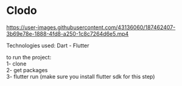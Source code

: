 # Clodo


https://user-images.githubusercontent.com/43136060/187462407-3b69e78e-1888-4fd8-a250-1c8c7264d6e5.mp4

Technologies used: Dart - Flutter  

to run the project:  
1- clone  
2- get packages  
3- flutter run (make sure you install flutter sdk for this step)  
